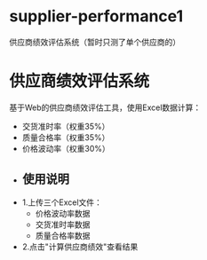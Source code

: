 # supplier-performance1
供应商绩效评估系统（暂时只测了单个供应商的）
# 供应商绩效评估系统
基于Web的供应商绩效评估工具，使用Excel数据计算：
- 交货准时率（权重35%）
- 质量合格率（权重35%）
- 价格波动率（权重30%）
- ## 使用说明
- 1.上传三个Excel文件：
   - 价格波动率数据
   - 交货准时率数据
   - 质量合格率数据
- 2.点击"计算供应商绩效"查看结果
